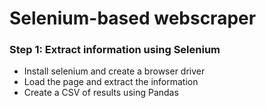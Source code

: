 # Selenium-based webscraper

### Step 1: Extract information using Selenium
- Install selenium and create a browser driver
- Load the page and extract the information
- Create a CSV of results using Pandas